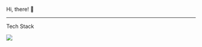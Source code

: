 Hi, there! 👋

---

Tech Stack 
<p>
<img src="https://img.shields.io/badge/Python-00599C?style=flat-square&logo=3776AB&logoColor=white"/>
